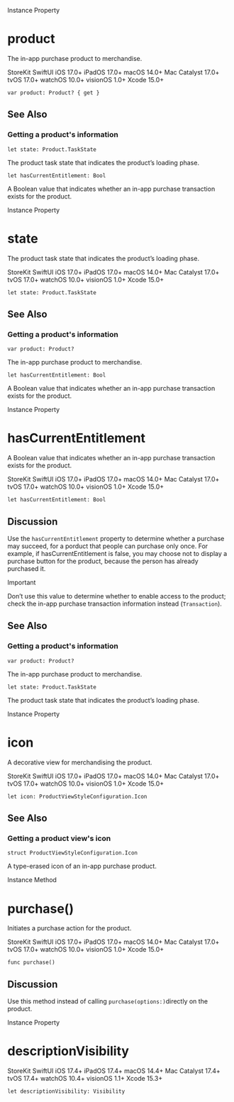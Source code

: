 Instance Property

# product

The in-app purchase product to merchandise.

StoreKit  SwiftUI  iOS 17.0+  iPadOS 17.0+  macOS 14.0+  Mac Catalyst 17.0+
tvOS 17.0+  watchOS 10.0+  visionOS 1.0+  Xcode 15.0+

    
    
    var product: Product? { get }

## See Also

### Getting a product's information

`let state: Product.TaskState`

The product task state that indicates the product’s loading phase.

`let hasCurrentEntitlement: Bool`

A Boolean value that indicates whether an in-app purchase transaction exists
for the product.

Instance Property

# state

The product task state that indicates the product’s loading phase.

StoreKit  SwiftUI  iOS 17.0+  iPadOS 17.0+  macOS 14.0+  Mac Catalyst 17.0+
tvOS 17.0+  watchOS 10.0+  visionOS 1.0+  Xcode 15.0+

    
    
    let state: Product.TaskState

## See Also

### Getting a product's information

`var product: Product?`

The in-app purchase product to merchandise.

`let hasCurrentEntitlement: Bool`

A Boolean value that indicates whether an in-app purchase transaction exists
for the product.

Instance Property

# hasCurrentEntitlement

A Boolean value that indicates whether an in-app purchase transaction exists
for the product.

StoreKit  SwiftUI  iOS 17.0+  iPadOS 17.0+  macOS 14.0+  Mac Catalyst 17.0+
tvOS 17.0+  watchOS 10.0+  visionOS 1.0+  Xcode 15.0+

    
    
    let hasCurrentEntitlement: Bool

## Discussion

Use the `hasCurrentEntitlement` property to determine whether a purchase may
succeed, for a porduct that people can purchase only once. For example, if
hasCurrentEntitlement is false, you may choose not to display a purchase
button for the product, because the person has already purchased it.

Important

Don’t use this value to determine whether to enable access to the product;
check the in-app purchase transaction information instead (`Transaction`).

## See Also

### Getting a product's information

`var product: Product?`

The in-app purchase product to merchandise.

`let state: Product.TaskState`

The product task state that indicates the product’s loading phase.

Instance Property

# icon

A decorative view for merchandising the product.

StoreKit  SwiftUI  iOS 17.0+  iPadOS 17.0+  macOS 14.0+  Mac Catalyst 17.0+
tvOS 17.0+  watchOS 10.0+  visionOS 1.0+  Xcode 15.0+

    
    
    let icon: ProductViewStyleConfiguration.Icon

## See Also

### Getting a product view's icon

`struct ProductViewStyleConfiguration.Icon`

A type-erased icon of an in-app purchase product.

Instance Method

# purchase()

Initiates a purchase action for the product.

StoreKit  SwiftUI  iOS 17.0+  iPadOS 17.0+  macOS 14.0+  Mac Catalyst 17.0+
tvOS 17.0+  watchOS 10.0+  visionOS 1.0+  Xcode 15.0+

    
    
    func purchase()

## Discussion

Use this method instead of calling `purchase(options:)`directly on the
product.

Instance Property

# descriptionVisibility

StoreKit  SwiftUI  iOS 17.4+  iPadOS 17.4+  macOS 14.4+  Mac Catalyst 17.4+
tvOS 17.4+  watchOS 10.4+  visionOS 1.1+  Xcode 15.3+

    
    
    let descriptionVisibility: Visibility

